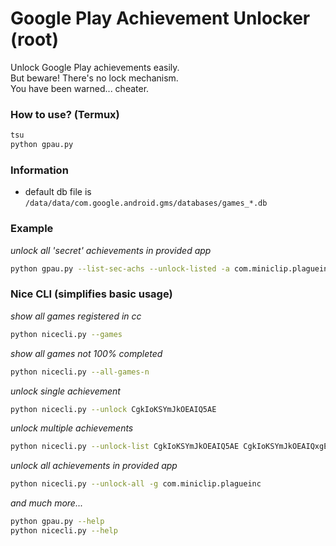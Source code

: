 # Google Play Achievement Unlocker (root)
Unlock Google Play achievements easily.\
But beware! There's no lock mechanism.\
You have been warned... cheater.

### How to use? (Termux)
```bash
tsu
python gpau.py
```

### Information
- default db file is `/data/data/com.google.android.gms/databases/games_*.db`

### Example
_unlock all 'secret' achievements in provided app_
```bash
python gpau.py --list-sec-achs --unlock-listed -a com.miniclip.plagueinc
```

### Nice CLI (simplifies basic usage)

_show all games registered in cc_
```bash
python nicecli.py --games
```

_show all games not 100% completed_
```bash
python nicecli.py --all-games-n
```

_unlock single achievement_
```bash
python nicecli.py --unlock CgkIoKSYmJkOEAIQ5AE
```

_unlock multiple achievements_
```bash
python nicecli.py --unlock-list CgkIoKSYmJkOEAIQ5AE CgkIoKSYmJkOEAIQxgE
```

_unlock all achievements in provided app_
```bash
python nicecli.py --unlock-all -g com.miniclip.plagueinc
```

_and much more..._
```bash
python gpau.py --help
python nicecli.py --help
```

